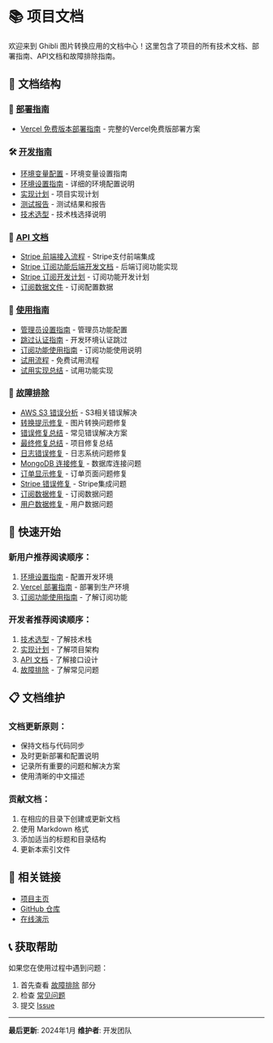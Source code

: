 # 📚 项目文档

欢迎来到 Ghibli 图片转换应用的文档中心！这里包含了项目的所有技术文档、部署指南、API文档和故障排除指南。

## 📁 文档结构

### 🚀 [部署指南](./deployment/)
- [Vercel 免费版本部署指南](./deployment/VERCEL_FREE_DEPLOYMENT_GUIDE.md) - 完整的Vercel免费版部署方案

### 🛠️ [开发指南](./development/)
- [环境变量配置](./development/ENV_SETUP.md) - 环境变量设置指南
- [环境设置指南](./development/ENVIRONMENT_SETUP_GUIDE.md) - 详细的环境配置说明
- [实现计划](./development/IMPLEMENTATION_PLAN.md) - 项目实现计划
- [测试报告](./development/TEST_REPORT.md) - 测试结果和报告
- [技术选型](./development/鎶€鏈€夊瀷.md) - 技术栈选择说明

### 🔌 [API 文档](./api/)
- [Stripe 前端接入流程](./api/Stripe_前端接入流程.md) - Stripe支付前端集成
- [Stripe 订阅功能后端开发文档](./api/Stripe_订阅功能后端开发文档.md) - 后端订阅功能实现
- [Stripe 订阅开发计划](./api/Stripe_订阅开发计划.md) - 订阅功能开发计划
- [订阅数据文件](./api/subscriptions.csv) - 订阅配置数据

### 📖 [使用指南](./guides/)
- [管理员设置指南](./guides/ADMIN_SETUP_GUIDE.md) - 管理员功能配置
- [跳过认证指南](./guides/SKIP_AUTH_GUIDE.md) - 开发环境认证跳过
- [订阅功能使用指南](./guides/订阅功能使用指南.md) - 订阅功能使用说明
- [试用流程](./guides/TRIAL_FLOW_DIAGRAM.md) - 免费试用流程
- [试用实现总结](./guides/TRIAL_IMPLEMENTATION_SUMMARY.md) - 试用功能实现

### 🔧 [故障排除](./troubleshooting/)
- [AWS S3 错误分析](./troubleshooting/AWS_S3_ERROR_ANALYSIS.md) - S3相关错误解决
- [转换提示修复](./troubleshooting/CONVERSION_PROMPT_FIX.md) - 图片转换问题修复
- [错误修复总结](./troubleshooting/ERROR_FIX_SUMMARY.md) - 常见错误解决方案
- [最终修复总结](./troubleshooting/FINAL_FIX_SUMMARY.md) - 项目修复总结
- [日志错误修复](./troubleshooting/LOGGING_ERROR_FIX_SUMMARY.md) - 日志系统问题修复
- [MongoDB 连接修复](./troubleshooting/MONGODB_CONNECTION_FIX.md) - 数据库连接问题
- [订单显示修复](./troubleshooting/ORDERS_DISPLAY_FIX.md) - 订单页面问题修复
- [Stripe 错误修复](./troubleshooting/STRIPE_ERROR_FIX_SUMMARY.md) - Stripe集成问题
- [订阅数据修复](./troubleshooting/SUBSCRIPTION_DATA_FIX_SUMMARY.md) - 订阅数据问题
- [用户数据修复](./troubleshooting/USER_DATA_FIX_SUMMARY.md) - 用户数据问题

## 🚀 快速开始

### 新用户推荐阅读顺序：
1. [环境设置指南](./development/ENVIRONMENT_SETUP_GUIDE.md) - 配置开发环境
2. [Vercel 部署指南](./deployment/VERCEL_FREE_DEPLOYMENT_GUIDE.md) - 部署到生产环境
3. [订阅功能使用指南](./guides/订阅功能使用指南.md) - 了解订阅功能

### 开发者推荐阅读顺序：
1. [技术选型](./development/鎶€鏈€夊瀷.md) - 了解技术栈
2. [实现计划](./development/IMPLEMENTATION_PLAN.md) - 了解项目架构
3. [API 文档](./api/) - 了解接口设计
4. [故障排除](./troubleshooting/) - 了解常见问题

## 📋 文档维护

### 文档更新原则：
- 保持文档与代码同步
- 及时更新部署和配置说明
- 记录所有重要的问题和解决方案
- 使用清晰的中文描述

### 贡献文档：
1. 在相应的目录下创建或更新文档
2. 使用 Markdown 格式
3. 添加适当的标题和目录结构
4. 更新本索引文件

## 🔗 相关链接

- [项目主页](../README.md)
- [GitHub 仓库](https://github.com/your-username/ghibli-img)
- [在线演示](https://your-app.vercel.app)

## 📞 获取帮助

如果您在使用过程中遇到问题：

1. 首先查看 [故障排除](./troubleshooting/) 部分
2. 检查 [常见问题](./deployment/VERCEL_FREE_DEPLOYMENT_GUIDE.md#-常见问题解答)
3. 提交 [Issue](https://github.com/your-username/ghibli-img/issues)

---

**最后更新**: 2024年1月
**维护者**: 开发团队
